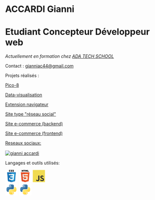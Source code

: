 # ACCARDI Gianni

<h1>Etudiant Concepteur Développeur web</h1> 

<em>Actuellement en formation chez <a href="https://adatechschool.fr/programme/?hsa_acc=2021439149&hsa_cam=18699885026&hsa_grp=151264409988&hsa_ad=630315776814&hsa_src=g&hsa_tgt=kwd-298533358711&hsa_kw=ada%20school&hsa_mt=b&hsa_net=adwords&hsa_ver=3&gad=1" rel="nofollow1">ADA TECH SCHOOL</a></em>


Contact : gianniac44@gmail.com

Projets réalisés :

<a href="https://github.com/accardigianni/projet-collectif---pico8-les-mousquetaires">Pico-8</a>

<a href="https://github.com/accardigianni/projet-collectif---dataviz-api-il-va-faire-tout-noir">Data-visualisation

<a href ="https://github.com/accardigianni/projet-collectif---extension-chrome-don-t-be-a-crevette">Extension navigateur

<a href="https://github.com/accardigianni/projet-collectif---reseau-social-php-game4ever"> Site type "réseau social"
 
<a href="https://github.com/accardigianni/back-endProjetAntikea">Site e-commerce (backend)

<a href="https://github.com/accardigianni/front-endProjetAntikea">Site e-commerce (frontend)

Reseaux sociaux: 

 <p>
<a href="https://www.linkedin.com/in/gianni-accardi/" rel="nofollow"><img align="center" src="https://raw.githubusercontent.com/rahuldkjain/github-profile-readme-generator/master/src/images/icons/Social/linked-in-alt.svg" alt="gianni accardi" height="30" width="40" style="max-width: 100%;"></a>
 </p>

 
 
Langages et outils utilisés:
 
<img src="https://raw.githubusercontent.com/devicons/devicon/master/icons/css3/css3-original-wordmark.svg" alt="css3" width="40" height="40" style="max-width: 100%;">
 <img src="https://raw.githubusercontent.com/devicons/devicon/master/icons/html5/html5-original-wordmark.svg" alt="html5" width="40" height="40" style="max-width: 100%;">
 <img src="https://raw.githubusercontent.com/devicons/devicon/master/icons/javascript/javascript-original.svg" alt="javascript" width="40" height="40" style="max-width: 100%;">
 <div>
 <img src="https://raw.githubusercontent.com/devicons/devicon/master/icons/python/python-original.svg" alt="réagir" width="40" height="40" style="max-width: 100%;"> <img src="https://raw.githubusercontent.com/devicons/devicon/master/icons/python/python-original.svg" alt="réagir" width="40" height="40" style="max-width: 100%;"></div>


